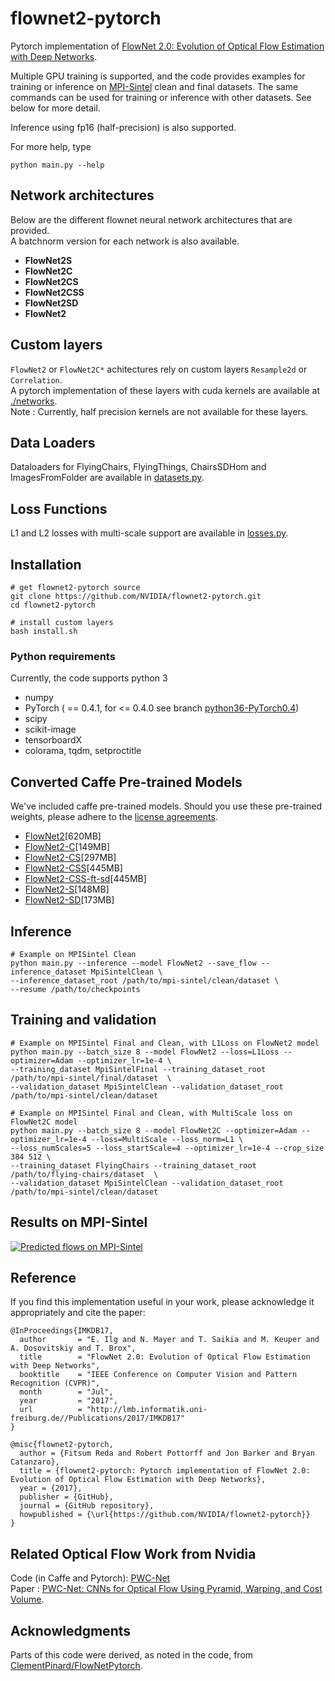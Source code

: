 # flownet2-pytorch 

Pytorch implementation of [FlowNet 2.0: Evolution of Optical Flow Estimation with Deep Networks](https://arxiv.org/abs/1612.01925). 

Multiple GPU training is supported, and the code provides examples for training or inference on [MPI-Sintel](http://sintel.is.tue.mpg.de/) clean and final datasets. The same commands can be used for training or inference with other datasets. See below for more detail.

Inference using fp16 (half-precision) is also supported.

For more help, type <br />
    
    python main.py --help

## Network architectures
Below are the different flownet neural network architectures that are provided. <br />
A batchnorm version for each network is also available.

 - **FlowNet2S**
 - **FlowNet2C**
 - **FlowNet2CS**
 - **FlowNet2CSS**
 - **FlowNet2SD**
 - **FlowNet2**

## Custom layers

`FlowNet2` or `FlowNet2C*` achitectures rely on custom layers `Resample2d` or `Correlation`. <br />
A pytorch implementation of these layers with cuda kernels are available at [./networks](networks). <br />
Note : Currently, half precision kernels are not available for these layers.

## Data Loaders

Dataloaders for FlyingChairs, FlyingThings, ChairsSDHom and ImagesFromFolder are available in [datasets.py](datasets.py). <br />

## Loss Functions

L1 and L2 losses with multi-scale support are available in [losses.py](losses.py). <br />

## Installation 

    # get flownet2-pytorch source
    git clone https://github.com/NVIDIA/flownet2-pytorch.git
    cd flownet2-pytorch

    # install custom layers
    bash install.sh
    
### Python requirements 
Currently, the code supports python 3
* numpy 
* PyTorch ( == 0.4.1, for <= 0.4.0 see branch [python36-PyTorch0.4](https://github.com/NVIDIA/flownet2-pytorch/tree/python36-PyTorch0.4))
* scipy 
* scikit-image
* tensorboardX
* colorama, tqdm, setproctitle 

## Converted Caffe Pre-trained Models
We've included caffe pre-trained models. Should you use these pre-trained weights, please adhere to the [license agreements](https://drive.google.com/file/d/1TVv0BnNFh3rpHZvD-easMb9jYrPE2Eqd/view?usp=sharing). 

* [FlowNet2](https://drive.google.com/file/d/1hF8vS6YeHkx3j2pfCeQqqZGwA_PJq_Da/view?usp=sharing)[620MB]
* [FlowNet2-C](https://drive.google.com/file/d/1BFT6b7KgKJC8rA59RmOVAXRM_S7aSfKE/view?usp=sharing)[149MB]
* [FlowNet2-CS](https://drive.google.com/file/d/1iBJ1_o7PloaINpa8m7u_7TsLCX0Dt_jS/view?usp=sharing)[297MB]
* [FlowNet2-CSS](https://drive.google.com/file/d/157zuzVf4YMN6ABAQgZc8rRmR5cgWzSu8/view?usp=sharing)[445MB]
* [FlowNet2-CSS-ft-sd](https://drive.google.com/file/d/1R5xafCIzJCXc8ia4TGfC65irmTNiMg6u/view?usp=sharing)[445MB]
* [FlowNet2-S](https://drive.google.com/file/d/1V61dZjFomwlynwlYklJHC-TLfdFom3Lg/view?usp=sharing)[148MB]
* [FlowNet2-SD](https://drive.google.com/file/d/1QW03eyYG_vD-dT-Mx4wopYvtPu_msTKn/view?usp=sharing)[173MB]
    
## Inference
    # Example on MPISintel Clean   
    python main.py --inference --model FlowNet2 --save_flow --inference_dataset MpiSintelClean \
    --inference_dataset_root /path/to/mpi-sintel/clean/dataset \
    --resume /path/to/checkpoints 
    
## Training and validation

    # Example on MPISintel Final and Clean, with L1Loss on FlowNet2 model
    python main.py --batch_size 8 --model FlowNet2 --loss=L1Loss --optimizer=Adam --optimizer_lr=1e-4 \
    --training_dataset MpiSintelFinal --training_dataset_root /path/to/mpi-sintel/final/dataset  \
    --validation_dataset MpiSintelClean --validation_dataset_root /path/to/mpi-sintel/clean/dataset

    # Example on MPISintel Final and Clean, with MultiScale loss on FlowNet2C model 
    python main.py --batch_size 8 --model FlowNet2C --optimizer=Adam --optimizer_lr=1e-4 --loss=MultiScale --loss_norm=L1 \
    --loss_numScales=5 --loss_startScale=4 --optimizer_lr=1e-4 --crop_size 384 512 \
    --training_dataset FlyingChairs --training_dataset_root /path/to/flying-chairs/dataset  \
    --validation_dataset MpiSintelClean --validation_dataset_root /path/to/mpi-sintel/clean/dataset
    
## Results on MPI-Sintel
[![Predicted flows on MPI-Sintel](./image.png)](https://www.youtube.com/watch?v=HtBmabY8aeU "Predicted flows on MPI-Sintel")

## Reference 
If you find this implementation useful in your work, please acknowledge it appropriately and cite the paper:
````
@InProceedings{IMKDB17,
  author       = "E. Ilg and N. Mayer and T. Saikia and M. Keuper and A. Dosovitskiy and T. Brox",
  title        = "FlowNet 2.0: Evolution of Optical Flow Estimation with Deep Networks",
  booktitle    = "IEEE Conference on Computer Vision and Pattern Recognition (CVPR)",
  month        = "Jul",
  year         = "2017",
  url          = "http://lmb.informatik.uni-freiburg.de//Publications/2017/IMKDB17"
}
````
```
@misc{flownet2-pytorch,
  author = {Fitsum Reda and Robert Pottorff and Jon Barker and Bryan Catanzaro},
  title = {flownet2-pytorch: Pytorch implementation of FlowNet 2.0: Evolution of Optical Flow Estimation with Deep Networks},
  year = {2017},
  publisher = {GitHub},
  journal = {GitHub repository},
  howpublished = {\url{https://github.com/NVIDIA/flownet2-pytorch}}
}
```
## Related Optical Flow Work from Nvidia 
Code (in Caffe and Pytorch): [PWC-Net](https://github.com/NVlabs/PWC-Net) <br />
Paper : [PWC-Net: CNNs for Optical Flow Using Pyramid, Warping, and Cost Volume](https://arxiv.org/abs/1709.02371). 

## Acknowledgments
Parts of this code were derived, as noted in the code, from [ClementPinard/FlowNetPytorch](https://github.com/ClementPinard/FlowNetPytorch).
